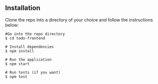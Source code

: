 ## Installation

Clone the repo into a directory of your choice and follow the instructions below:

```
#Go into the repo directory
$ cd todo-frontend

# Install dependencies
$ npm install

# Run the application
$ npm start

# Run tests (if you want)
$ npm test
```

